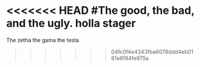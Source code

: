 <<<<<<< HEAD
#The good, the bad, and the ugly.
holla stager
=======
The zetha the gama the testa
>>>>>>> 04fc0f4e4343fba6078ddd4eb0181e6f84fe975a

